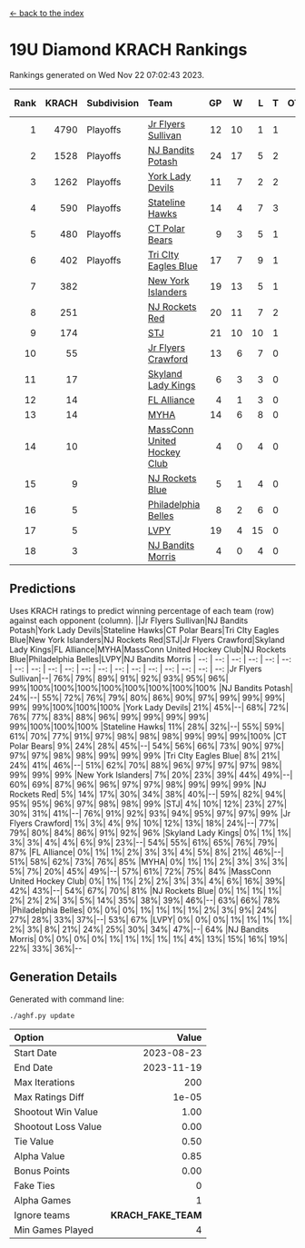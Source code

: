 [<- back to the index](readme.md)
# 19U Diamond KRACH Rankings
Rankings generated on Wed Nov 22 07:02:43 2023.

Rank|KRACH|Subdivision|Team|GP|W|L|T|OTW|OTL|SoS|Exp Wins|Win Diff
---:|---:|:---|:---|---:|---:|---:|---:|---:|---:|---:|---:|---:
1|4790|Playoffs|[Jr Flyers Sullivan](https://gamesheetstats.com/seasons/3663/teams/140859/schedule)|12|10|1|1|1|0|741|11.3|-0.0
2|1528|Playoffs|[NJ Bandits Potash](https://gamesheetstats.com/seasons/3663/teams/140857/schedule)|24|17|5|2|0|0|893|18.8|-0.0
3|1262|Playoffs|[York Lady Devils](https://gamesheetstats.com/seasons/3663/teams/140856/schedule)|11|7|2|2|0|0|786|8.8|-0.0
4|590|Playoffs|[Stateline Hawks](https://gamesheetstats.com/seasons/3663/teams/141851/schedule)|14|4|7|3|0|1|1652|6.3|-0.0
5|480|Playoffs|[CT Polar Bears](https://gamesheetstats.com/seasons/3663/teams/140853/schedule)|9|3|5|1|0|0|1549|4.3|-0.0
6|402|Playoffs|[Tri CIty Eagles Blue](https://gamesheetstats.com/seasons/3663/teams/140852/schedule)|17|7|9|1|1|0|1107|8.3|-0.0
7|382||[New York Islanders](https://gamesheetstats.com/seasons/3663/teams/140861/schedule)|19|13|5|1|0|0|325|14.3|-0.0
8|251||[NJ Rockets Red](https://gamesheetstats.com/seasons/3663/teams/140855/schedule)|20|11|7|2|1|1|542|12.9|0.0
9|174||[STJ](https://gamesheetstats.com/seasons/3663/teams/140858/schedule)|21|10|10|1|0|0|469|11.4|0.0
10|55||[Jr Flyers Crawford](https://gamesheetstats.com/seasons/3663/teams/140862/schedule)|13|6|7|0|0|1|135|6.9|0.0
11|17||[Skyland Lady Kings](https://gamesheetstats.com/seasons/3663/teams/140865/schedule)|6|3|3|0|0|0|95|3.9|0.0
12|14||[FL Alliance](https://gamesheetstats.com/seasons/3663/teams/156907/schedule)|4|1|3|0|0|0|315|1.9|0.0
13|14||[MYHA](https://gamesheetstats.com/seasons/3663/teams/140863/schedule)|14|6|8|0|0|0|91|6.9|0.0
14|10||[MassConn United Hockey Club](https://gamesheetstats.com/seasons/3663/teams/140854/schedule)|4|0|4|0|0|0|570|0.9|0.0
15|9||[NJ Rockets Blue](https://gamesheetstats.com/seasons/3663/teams/140867/schedule)|5|1|4|0|0|0|195|1.9|0.0
16|5||[Philadelphia Belles](https://gamesheetstats.com/seasons/3663/teams/140864/schedule)|8|2|6|0|0|0|46|2.9|0.0
17|5||[LVPY](https://gamesheetstats.com/seasons/3663/teams/140860/schedule)|19|4|15|0|0|0|210|4.9|0.0
18|3||[NJ Bandits Morris](https://gamesheetstats.com/seasons/3663/teams/140866/schedule)|4|0|4|0|0|0|165|0.9|0.0

## Predictions
Uses KRACH ratings to predict winning percentage of each team (row) against each opponent (column).
||Jr Flyers Sullivan|NJ Bandits Potash|York Lady Devils|Stateline Hawks|CT Polar Bears|Tri CIty Eagles Blue|New York Islanders|NJ Rockets Red|STJ|Jr Flyers Crawford|Skyland Lady Kings|FL Alliance|MYHA|MassConn United Hockey Club|NJ Rockets Blue|Philadelphia Belles|LVPY|NJ Bandits Morris
| --: | --: | --: | --: | --: | --: | --: | --: | --: | --: | --: | --: | --: | --: | --: | --: | --: | --: | --: 
|Jr Flyers Sullivan|--| 76%| 79%| 89%| 91%| 92%| 93%| 95%| 96%| 99%|100%|100%|100%|100%|100%|100%|100%|100%
|NJ Bandits Potash| 24%|--| 55%| 72%| 76%| 79%| 80%| 86%| 90%| 97%| 99%| 99%| 99%| 99%| 99%|100%|100%|100%
|York Lady Devils| 21%| 45%|--| 68%| 72%| 76%| 77%| 83%| 88%| 96%| 99%| 99%| 99%| 99%| 99%|100%|100%|100%
|Stateline Hawks| 11%| 28%| 32%|--| 55%| 59%| 61%| 70%| 77%| 91%| 97%| 98%| 98%| 98%| 99%| 99%| 99%|100%
|CT Polar Bears|  9%| 24%| 28%| 45%|--| 54%| 56%| 66%| 73%| 90%| 97%| 97%| 97%| 98%| 98%| 99%| 99%| 99%
|Tri CIty Eagles Blue|  8%| 21%| 24%| 41%| 46%|--| 51%| 62%| 70%| 88%| 96%| 97%| 97%| 97%| 98%| 99%| 99%| 99%
|New York Islanders|  7%| 20%| 23%| 39%| 44%| 49%|--| 60%| 69%| 87%| 96%| 96%| 97%| 97%| 98%| 99%| 99%| 99%
|NJ Rockets Red|  5%| 14%| 17%| 30%| 34%| 38%| 40%|--| 59%| 82%| 94%| 95%| 95%| 96%| 97%| 98%| 98%| 99%
|STJ|  4%| 10%| 12%| 23%| 27%| 30%| 31%| 41%|--| 76%| 91%| 92%| 93%| 94%| 95%| 97%| 97%| 99%
|Jr Flyers Crawford|  1%|  3%|  4%|  9%| 10%| 12%| 13%| 18%| 24%|--| 77%| 79%| 80%| 84%| 86%| 91%| 92%| 96%
|Skyland Lady Kings|  0%|  1%|  1%|  3%|  3%|  4%|  4%|  6%|  9%| 23%|--| 54%| 55%| 61%| 65%| 76%| 79%| 87%
|FL Alliance|  0%|  1%|  1%|  2%|  3%|  3%|  4%|  5%|  8%| 21%| 46%|--| 51%| 58%| 62%| 73%| 76%| 85%
|MYHA|  0%|  1%|  1%|  2%|  3%|  3%|  3%|  5%|  7%| 20%| 45%| 49%|--| 57%| 61%| 72%| 75%| 84%
|MassConn United Hockey Club|  0%|  1%|  1%|  2%|  2%|  3%|  3%|  4%|  6%| 16%| 39%| 42%| 43%|--| 54%| 67%| 70%| 81%
|NJ Rockets Blue|  0%|  1%|  1%|  1%|  2%|  2%|  2%|  3%|  5%| 14%| 35%| 38%| 39%| 46%|--| 63%| 66%| 78%
|Philadelphia Belles|  0%|  0%|  0%|  1%|  1%|  1%|  1%|  2%|  3%|  9%| 24%| 27%| 28%| 33%| 37%|--| 53%| 67%
|LVPY|  0%|  0%|  0%|  1%|  1%|  1%|  1%|  2%|  3%|  8%| 21%| 24%| 25%| 30%| 34%| 47%|--| 64%
|NJ Bandits Morris|  0%|  0%|  0%|  0%|  1%|  1%|  1%|  1%|  1%|  4%| 13%| 15%| 16%| 19%| 22%| 33%| 36%|--

## Generation Details

Generated with command line:
```
./aghf.py update
```

| Option | Value |
| :----- | ----: |
| Start Date | 2023-08-23 |
| End Date | 2023-11-19 |
| Max Iterations | 200 |
| Max Ratings Diff | 1e-05 |
| Shootout Win Value | 1.00 |
| Shootout Loss Value | 0.00 |
| Tie Value | 0.50 |
| Alpha Value | 0.85 |
| Bonus Points | 0.00 |
| Fake Ties | 0 |
| Alpha Games | 1 |
| Ignore teams | __KRACH_FAKE_TEAM__ |
| Min Games Played | 4 |

